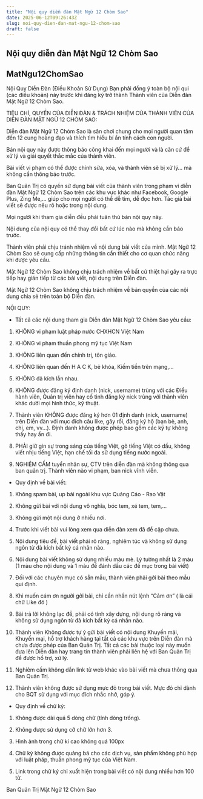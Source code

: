 ```yaml
---
title: "Nội quy diễn đàn Mật Ngữ 12 Chòm Sao"
date: 2025-06-12T09:26:43Z
slug: noi-quy-dien-dan-mat-ngu-12-chom-sao
draft: false
---
```


## Nội quy diễn đàn Mật Ngữ 12 Chòm Sao

## MatNgu12ChomSao

Nội Quy Diễn Đàn (Điều Khoản Sử Dụng)​
Bạn phải đồng ý toàn bộ nội qui (các điều khoản) này trước khi đăng ký trở thành Thành viên của Diễn đàn Mật Ngữ 12 Chòm Sao.

TIÊU CHÍ, QUYỀN CỦA DIỄN ĐÀN & TRÁCH NHIỆM CỦA THÀNH VIÊN CỦA DIỄN ĐÀN MẬT NGỮ 12 CHÒM SAO:

Diễn đàn Mật Ngữ 12 Chòm Sao là sân chơi chung cho mọi người quan tâm đến 12 cung hoàng đạo và thích tìm hiểu bí ẩn tính cách con người.

Bản nội quy này được thông báo công khai đến mọi người và là căn cứ để xử lý và giải quyết thắc mắc của thành viên.

Bài viết vi phạm có thể được chỉnh sửa, xóa, và thành viên sẽ bị xử lý… mà không cần thông báo trước.

Ban Quản Trị có quyền sử dụng bài viết của thành viên trong phạm vi diễn đàn Mật Ngữ 12 Chòm Sao trên các khu vực khác như Facebook, Google Plus, Zing Me,... giúp cho mọi người có thể dễ tìm, dễ đọc hơn. Tác giả bài viết sẽ được nêu rõ hoặc trong nội dung.

Mọi người khi tham gia diễn đều phải tuân thủ bản nội quy này.

Nội dung của nội quy có thể thay đổi bất cứ lúc nào mà không cần báo trước.

Thành viên phải chịu tránh nhiệm về nội dung bài viết của mình. Mật Ngữ 12 Chòm Sao sẽ cung cấp những thông tin cần thiết cho cơ quan chức năng khi được yêu cầu.

Mật Ngữ 12 Chòm Sao không chịu trách nhiệm về bất cứ thiệt hại gây ra trực tiếp hay gián tiếp từ các bài viết, nội dung trên Diễn đàn.

Mật Ngữ 12 Chòm Sao không chịu trách nhiệm về bản quyền của các nội dung chia sẻ trên toàn bộ Diễn đàn.

NỘI QUY:

- Tất cả các nội dung tham gia Diễn đàn Mật Ngữ 12 Chòm Sao yêu cầu:

1. KHÔNG vi phạm luật pháp nước CHXHCN Việt Nam

2. KHÔNG vi phạm thuần phong mỹ tục Việt Nam

3. KHÔNG liên quan đến chính trị, tôn giáo.

4. KHÔNG liên quan đến H A C K, bẻ khóa, Kiếm tiền trên mạng,...

5. KHÔNG đả kích lẫn nhau.

6. KHÔNG được đăng ký định danh (nick, username) trùng với các Điều hành viên, Quản trị viên hay cố tình đăng ký nick trùng với thành viên khác dưới mọi hình thức, kỹ thuật.

7. Thành viên KHÔNG được đăng ký hơn 01 định danh (nick, username) trên Diễn đàn với mục đích câu like, gây rối, đăng ký hộ (bạn bè, anh, chị, em, vv...). Định danh không được phép bao gồm các ký tự không thấy hay ẩn đi.

8. PHẢI giữ gìn sự trong sáng của tiếng Việt, gõ tiếng Việt có dấu, không viết nhịu tiếng Việt, hạn chế tối đa sử dụng tiếng nước ngoài.

9. NGHIÊM CẤM tuyển nhân sự, CTV trên diễn đàn mà không thông qua ban quản trị. Thành viên nào vi phạm, ban nick vĩnh viễn.

- Quy định về bài viết:

1. Không spam bài, up bài ngoài khu vực Quảng Cáo - Rao Vặt

2. Không gửi bài với nội dung vô nghĩa, bóc tem, xé tem, tem,...

3. Không gửi một nội dung ở nhiều nơi.

4. Trước khi viết bài vui lòng xem qua diễn đàn xem đã đề cập chưa.

5. Nội dung tiêu đề, bài viết phải rõ ràng, nghiêm túc và không sử dụng ngôn từ đả kích bất kỳ cá nhân nào.

6. Nội dung bài viết không sử dụng nhiều màu mè. Lý tưởng nhất là 2 màu (1 màu cho nội dung và 1 màu để đánh dấu các đề mục trong bài viết)

7. Đối với các chuyên mục có sẵn mẫu, thành viên phải gởi bài theo mẫu qui định.

8. Khi muốn cám ơn người gởi bài, chỉ cần nhấn nút lệnh “Cảm ơn” ( là cái chữ Like đó )

9. Bài trả lời không lạc đề, phải có tính xây dựng, nội dung rõ ràng và không sử dụng ngôn từ đả kích bất kỳ cá nhân nào.

10. Thành viên Không được tự ý gửi bài viết có nội dung Khuyến mãi, Khuyến mại, hỗ trợ khách hàng tại tất cả các khu vực trên Diễn đàn mà chưa được phép của Ban Quản Trị. Tất cả các bài thuộc loại này muốn đưa lên Diễn đàn hay trang tin thành viên phải liên hệ với Ban Quản Trị để được hổ trợ, xử lý.

11. Nghiêm cấm không dẫn link từ web khác vào bài viết mà chưa thông qua Ban Quản Trị.

12. Thành viên không được sử dụng mực đỏ trong bài viết. Mực đỏ chỉ dành cho BQT sử dụng với mục đích nhắc nhở, góp ý.

- Quy định về chữ ký:

1. Không được dài quá 5 dòng chữ (tính dòng trống).

2. Không được sử dụng cỡ chữ lớn hơn 3.

3. Hình ảnh trong chữ kí cao không quá 100px

4. Chữ ký không được quảng bá cho các dịch vụ, sản phẩm không phù hợp với luật pháp, thuần phong mỹ tục của Việt Nam.

5. Link trong chữ ký chỉ xuất hiện trong bài viết có nội dung nhiều hơn 100 từ.

Ban Quản Trị Mật Ngữ 12 Chòm Sao